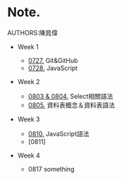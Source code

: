 # Note. 
  AUTHORS:陳晁偉
  * Week 1
    * [0727.](https://medium.com/@tw_kaka/0727-%E4%B8%8A%E8%AA%B2%E7%AD%86%E8%A8%98-git-github-c2842f700555) Git&GitHub
    * [0728.](https://medium.com/@tw_kaka/javascript-ecd1e3322fcd) JavaScript
 
  * Week 2
    * [0803 & 0804.](https://medium.com/@tw_kaka/0803-mysql-ddac8b2a4cd3) Select相關語法
    * [0805.](https://medium.com/@tw_kaka/0805-資料表概念-資料表語法-ed0cb70a3a6b) 資料表概念＆資料表語法
    
  * Week 3
    * [0810.](https://medium.com/@tw_kaka/0810-javascript-a248d2113374) JavaScript語法
    * [0811]
    
  * Week 4
    * 0817
      something

 
